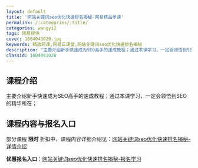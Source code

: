 ```yaml
---
layout: default
title: '网站关键词seo优化快速排名揭秘-网易精品单课'
permalink: /:categories/:title/
categories: wangyi2
tags: 网易提供
cover: 1004043020.jpg
keywords: 精选网课,网易云课堂,网站关键词seo优化快速排名揭秘
description: "主要介绍新手快速成为SEO高手的速成教程；通过本课学习，一定会领悟到SEO的精华所在；网站关键词seo优化快速排名揭秘"
classid: 1004043020
---
```


## 课程介绍

主要介绍新手快速成为SEO高手的速成教程；通过本课学习，一定会领悟到SEO的精华所在；

## 课程内容与报名入口

部分课程 **限时** 折扣中，课程内容详细介绍见：[网站关键词seo优化快速排名揭秘-详情介绍](https://study.163.com/course/introduction/1004043020.htm?share=1&shareId=1025206652&utm_campaign=share&utm_medium=iphoneShare&utm_source=&utm_u=1025206652)

**优惠报名入口**：[网站关键词seo优化快速排名揭秘-报名学习](https://study.163.com/course/introduction/1004043020.htm?share=1&shareId=1025206652&utm_campaign=share&utm_medium=iphoneShare&utm_source=&utm_u=1025206652)

